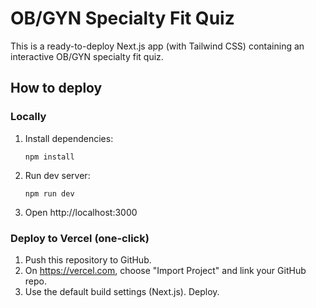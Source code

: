 # OB/GYN Specialty Fit Quiz

This is a ready-to-deploy Next.js app (with Tailwind CSS) containing an interactive OB/GYN specialty fit quiz.

## How to deploy

### Locally
1. Install dependencies:
   ```
   npm install
   ```
2. Run dev server:
   ```
   npm run dev
   ```
3. Open http://localhost:3000

### Deploy to Vercel (one-click)
1. Push this repository to GitHub.
2. On https://vercel.com, choose "Import Project" and link your GitHub repo.
3. Use the default build settings (Next.js). Deploy.

